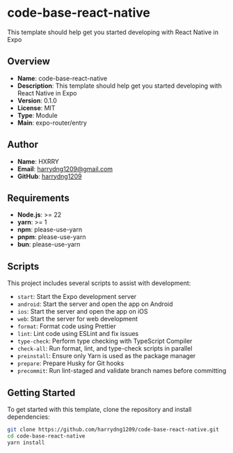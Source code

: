 # code-base-react-native

This template should help get you started developing with React Native in Expo

## Overview

- **Name**: code-base-react-native
- **Description**: This template should help get you started developing with React Native in Expo
- **Version**: 0.1.0
- **License**: MIT
- **Type**: Module
- **Main**: expo-router/entry

## Author

- **Name**: HXRRY
- **Email**: [harrydng1209@gmail.com](mailto:harrydng1209@gmail.com)
- **GitHub**: [harrydng1209](https://github.com/harrydng1209)

## Requirements

- **Node.js**: >= 22
- **yarn**: >= 1
- **npm**: please-use-yarn
- **pnpm**: please-use-yarn
- **bun**: please-use-yarn

## Scripts

This project includes several scripts to assist with development:

- `start`: Start the Expo development server
- `android`: Start the server and open the app on Android
- `ios`: Start the server and open the app on iOS
- `web`: Start the server for web development
- `format`: Format code using Prettier
- `lint`: Lint code using ESLint and fix issues
- `type-check`: Perform type checking with TypeScript Compiler
- `check-all`: Run format, lint, and type-check scripts in parallel
- `preinstall`: Ensure only Yarn is used as the package manager
- `prepare`: Prepare Husky for Git hooks
- `precommit`: Run lint-staged and validate branch names before committing

## Getting Started

To get started with this template, clone the repository and install dependencies:

```bash
git clone https://github.com/harrydng1209/code-base-react-native.git
cd code-base-react-native
yarn install
```
